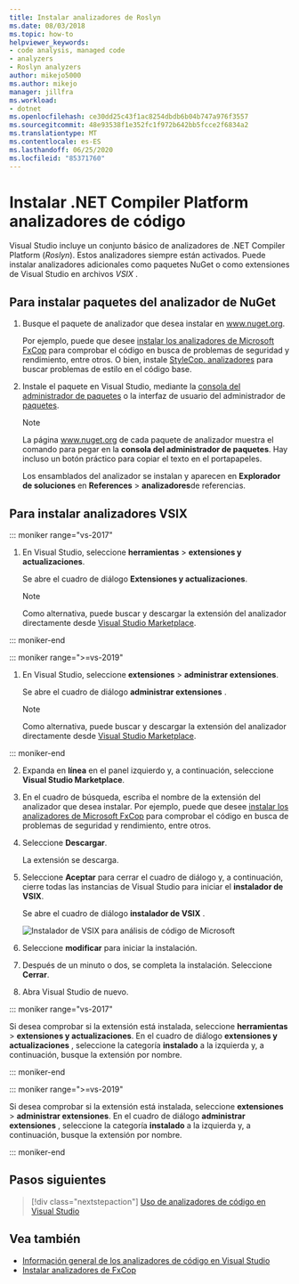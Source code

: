 ```yaml
---
title: Instalar analizadores de Roslyn
ms.date: 08/03/2018
ms.topic: how-to
helpviewer_keywords:
- code analysis, managed code
- analyzers
- Roslyn analyzers
author: mikejo5000
ms.author: mikejo
manager: jillfra
ms.workload:
- dotnet
ms.openlocfilehash: ce30dd25c43f1ac8254dbdb6b04b747a976f3557
ms.sourcegitcommit: 48e93538f1e352fc1f972b642bb5fcce2f6834a2
ms.translationtype: MT
ms.contentlocale: es-ES
ms.lasthandoff: 06/25/2020
ms.locfileid: "85371760"
---
```

# <a name="install-net-compiler-platform-code-analyzers"></a>Instalar .NET Compiler Platform analizadores de código

Visual Studio incluye un conjunto básico de analizadores de .NET Compiler Platform (*Roslyn*). Estos analizadores siempre están activados. Puede instalar analizadores adicionales como paquetes NuGet o como extensiones de Visual Studio en archivos *VSIX* .

## <a name="to-install-nuget-analyzer-packages"></a>Para instalar paquetes del analizador de NuGet

1. Busque el paquete de analizador que desea instalar en www.nuget.org.

   Por ejemplo, puede que desee [instalar los analizadores de Microsoft FxCop](install-fxcop-analyzers.md#nuget-package) para comprobar el código en busca de problemas de seguridad y rendimiento, entre otros. O bien, instale [StyleCop. analizadores](https://www.nuget.org/packages/stylecop.analyzers/) para buscar problemas de estilo en el código base.

2. Instale el paquete en Visual Studio, mediante la [consola del administrador de paquetes](/nuget/quickstart/install-and-use-a-package-in-visual-studio#package-manager-console) o la interfaz de usuario del administrador de [paquetes](/nuget/quickstart/install-and-use-a-package-in-visual-studio#package-manager-console).

   > [!NOTE]
   > La página www.nuget.org de cada paquete de analizador muestra el comando para pegar en la **consola del administrador de paquetes**. Hay incluso un botón práctico para copiar el texto en el portapapeles.

   Los ensamblados del analizador se instalan y aparecen en **Explorador de soluciones** en **References**  >  **analizadores**de referencias.

## <a name="to-install-vsix-analyzers"></a>Para instalar analizadores VSIX

::: moniker range="vs-2017"

1. En Visual Studio, seleccione **herramientas** > **extensiones y actualizaciones**.

   Se abre el cuadro de diálogo **Extensiones y actualizaciones**.

   > [!NOTE]
   > Como alternativa, puede buscar y descargar la extensión del analizador directamente desde [Visual Studio Marketplace](https://marketplace.visualstudio.com).

::: moniker-end

::: moniker range=">=vs-2019"

1. En Visual Studio, seleccione **extensiones** > **administrar extensiones**.

   Se abre el cuadro de diálogo **administrar extensiones** .

   > [!NOTE]
   > Como alternativa, puede buscar y descargar la extensión del analizador directamente desde [Visual Studio Marketplace](https://marketplace.visualstudio.com).

::: moniker-end

2. Expanda en **línea** en el panel izquierdo y, a continuación, seleccione **Visual Studio Marketplace**.

3. En el cuadro de búsqueda, escriba el nombre de la extensión del analizador que desea instalar. Por ejemplo, puede que desee [instalar los analizadores de Microsoft FxCop](install-fxcop-analyzers.md#vsix) para comprobar el código en busca de problemas de seguridad y rendimiento, entre otros.

4. Seleccione **Descargar**.

   La extensión se descarga.

5. Seleccione **Aceptar** para cerrar el cuadro de diálogo y, a continuación, cierre todas las instancias de Visual Studio para iniciar el **instalador de VSIX**.

   Se abre el cuadro de diálogo **instalador de VSIX** .

   ![Instalador de VSIX para análisis de código de Microsoft](media/vsix-installer-code-analysis.png)

6. Seleccione **modificar** para iniciar la instalación.

7. Después de un minuto o dos, se completa la instalación. Seleccione **Cerrar**.

8. Abra Visual Studio de nuevo.

::: moniker range="vs-2017"

Si desea comprobar si la extensión está instalada, seleccione **herramientas**  >  **extensiones y actualizaciones**. En el cuadro de diálogo **extensiones y actualizaciones** , seleccione la categoría **instalado** a la izquierda y, a continuación, busque la extensión por nombre.

::: moniker-end

::: moniker range=">=vs-2019"

Si desea comprobar si la extensión está instalada, seleccione **extensiones**  >  **administrar extensiones**. En el cuadro de diálogo **administrar extensiones** , seleccione la categoría **instalado** a la izquierda y, a continuación, busque la extensión por nombre.

::: moniker-end

## <a name="next-steps"></a>Pasos siguientes

> [!div class="nextstepaction"]
> [Uso de analizadores de código en Visual Studio](../code-quality/use-roslyn-analyzers.md)

## <a name="see-also"></a>Vea también

- [Información general de los analizadores de código en Visual Studio](../code-quality/roslyn-analyzers-overview.md)
- [Instalar analizadores de FxCop](../code-quality/install-fxcop-analyzers.md)
